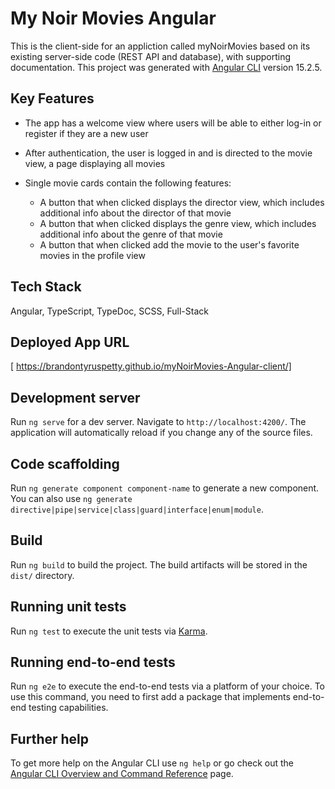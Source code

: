 # My Noir Movies Angular

This is the client-side for an appliction called myNoirMovies based on its existing server-side code (REST API and database), with supporting documentation. This project was generated with [Angular CLI](https://github.com/angular/angular-cli) version 15.2.5.

## Key Features
+ The app has a welcome view where users will be able to either log-in or register if they are a new user
- After authentication, the user is logged in and is directed to the movie view, a page displaying all movies
* Single movie cards contain the following features:
  
  - A button that when clicked displays the director view, which includes additional info about the       director of that movie
  - A button that when clicked displays the genre view, which includes additional info about the         genre of that movie
  - A button that when clicked add the movie to the user's favorite movies in the profile view

## Tech Stack
Angular, TypeScript, TypeDoc, SCSS, Full-Stack

## Deployed App URL
[ https://brandontyruspetty.github.io/myNoirMovies-Angular-client/]

## Development server

Run `ng serve` for a dev server. Navigate to `http://localhost:4200/`. The application will automatically reload if you change any of the source files.

## Code scaffolding

Run `ng generate component component-name` to generate a new component. You can also use `ng generate directive|pipe|service|class|guard|interface|enum|module`.

## Build

Run `ng build` to build the project. The build artifacts will be stored in the `dist/` directory.

## Running unit tests

Run `ng test` to execute the unit tests via [Karma](https://karma-runner.github.io).

## Running end-to-end tests

Run `ng e2e` to execute the end-to-end tests via a platform of your choice. To use this command, you need to first add a package that implements end-to-end testing capabilities.

## Further help

To get more help on the Angular CLI use `ng help` or go check out the [Angular CLI Overview and Command Reference](https://angular.io/cli) page.
